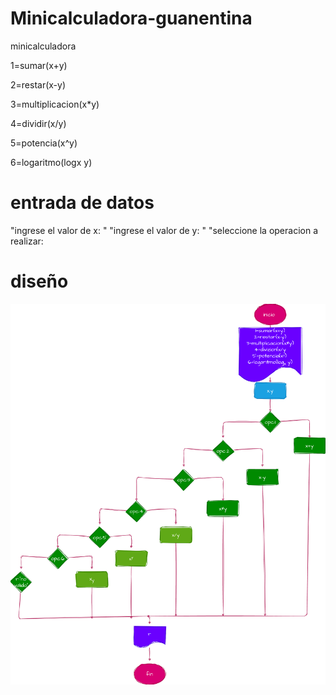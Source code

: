 # Minicalculadora-guanentina
minicalculadora

1=sumar(x+y)

2=restar(x-y)

3=multiplicacion(x*y)

4=dividir(x/y)

5=potencia(x^y)

6=logaritmo(logx y)


# entrada de datos
"ingrese el valor de x: "
"ingrese el valor de y: "
"seleccione la operacion a realizar: 

# diseño
![diagramadeflujo](diagrama.png)